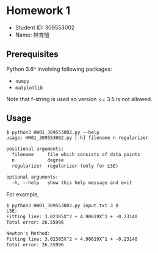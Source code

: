 # Homework 1

- Student ID: 309553002
- Name: 林育愷

## Prerequisites

Python 3.6^ involving following packages:

- `numpy`
- `matplotlib`

Note that f-string is used so version <= 3.5 is not allowed.

## Usage

```txt
$ python3 HW01_309553002.py --help
usage: HW01_309553002.py [-h] filename n regularizer

positional arguments:
  filename     file which consists of data points
  n            degree
  regularizer  regularizer (only for LSE)

optional arguments:
  -h, --help   show this help message and exit
```

For example,

```txt
$ python3 HW01_309553002.py input.txt 3 0
LSE:
Fitting line: 3.02385X^2 + 4.90619X^1 + -0.23140
Total error: 26.55996

Newton's Method:
Fitting line: 3.02385X^2 + 4.90619X^1 + -0.23140
Total error: 26.55996
```
